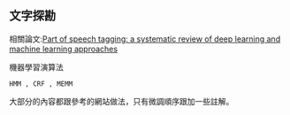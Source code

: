 ## 文字探勘 
  相關論文:[Part of speech tagging: a systematic review of deep learning and machine learning approaches](https://journalofbigdata.springeropen.com/articles/10.1186/s40537-022-00561-y)
  
  機器學習演算法
  
    HMM , CRF , MEMM
  
  大部分的內容都跟參考的網站做法，只有微調順序跟加一些註解。
  
